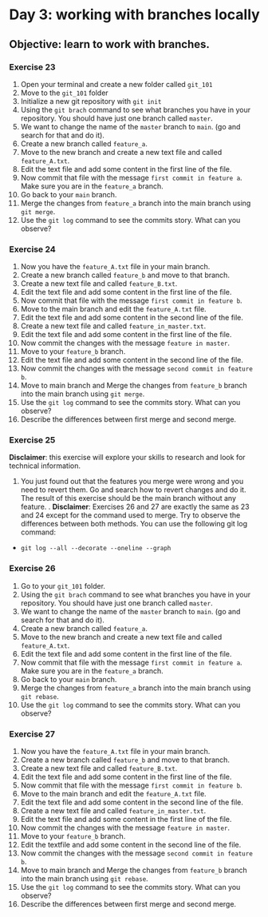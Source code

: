 # Day 3: working with branches locally

## **Objective:** learn to work with branches.

### Exercise 23
1. Open your terminal and create a new folder called `git_101`
2. Move to the `git_101` folder
3. Initialize a new git repository with `git init`
4. Using the `git brach` command to see what branches you have in your repository. You should have just one branch called `master`.
5. We want to change the name of the `master` branch to `main`.  (go and search for that and do it).
6. Create a new branch called `feature_a`.
7. Move to the new branch and create a new text file and called `feature_A.txt`.
8. Edit the text file and add some content in the first line of the file.
9. Now commit that file with the message `first commit in feature a`. Make sure you are in the `feature_a` branch.
10. Go back to your `main` branch.
11. Merge the changes from `feature_a` branch into the main branch using `git merge`.
12. Use the `git log` command to see the commits story. What can you observe?
 ### **Exercise 24**
 1.  Now you have the `feature_A.txt` file in your main branch.
 2. Create a new branch called `feature_b` and move to that branch.
 3. Create a new text file and called `feature_B.txt`.
 4. Edit the text file and add some content in the first line of the file.
 5. Now commit that file with the message `first commit in feature b`.
 6. Move to the main branch and edit the `feature_A.txt` file.
 7. Edit the text file and add some content in the second line of the file.
 8. Create a new text file and called `feature_in_master.txt`.
 9. Edit the text file and add some content in the first line of the file.
 10. Now commit the changes with the message `feature in master`.
 11. Move to your `feature_b` branch.
 12. Edit the text file and add some content in the second line of the file.
 13. Now commit the changes with the message `second commit in feature b`.
 14. Move to main branch and Merge the changes from `feature_b` branch into the main branch using `git merge`.
 15. Use the `git log` command to see the commits story. What can you observe?
 16.  Describe the differences between first merge and second merge.
 ### **Exercise 25**
 **Disclaimer**: this exercise will explore your skills to research and look for technical information.
 1. You just found out that the features you merge were wrong and you need to revert them. Go and search how to revert changes and do it. The result of this exercise should be the main branch without any feature.
 .
  **Disclaimer**: Exercises 26 and 27 are exactly the same as 23 and 24 except for the command used to merge. Try to observe the differences between both methods. You can use the following git log command:
- `git log --all --decorate --oneline --graph`
 ### Exercise 26
1. Go to your  `git_101` folder.
2. Using the `git brach` command to see what branches you have in your repository. You should have just one branch called `master`.
3. We want to change the name of the `master` branch to `main`.  (go and search for that and do it).
4. Create a new branch called `feature_a`.
5. Move to the new branch and create a new text file and called `feature_A.txt`.
6. Edit the text file and add some content in the first line of the file.
7. Now commit that file with the message `first commit in feature a`. Make sure you are in the `feature_a` branch.
8. Go back to your `main` branch.
9. Merge the changes from `feature_a` branch into the main branch using `git rebase`.
10. Use the `git log` command to see the commits story. What can you observe?
 ### **Exercise 27**
 1.  Now you have the `feature_A.txt` file in your main branch.
 2. Create a new branch called `feature_b` and move to that branch.
 3. Create a new text file and called `feature_B.txt`.
 4. Edit the text file and add some content in the first line of the file.
 5. Now commit that file with the message `first commit in feature b`.
 6. Move to the main branch and edit the `feature_A.txt` file.
 7. Edit the text file and add some content in the second line of the file.
 8. Create a new text file and called `feature_in_master.txt`.
 9. Edit the text file and add some content in the first line of the file.
 10. Now commit the changes with the message `feature in master`.
 11. Move to your `feature_b` branch.
 12. Edit the textfile and add some content in the second line of the file.
 13. Now commit the changes with the message `second commit in feature b`.
 14. Move to main branch and Merge the changes from `feature_b` branch into the main branch using `git rebase`.
 15. Use the `git log` command to see the commits story. What can you observe?
 16.  Describe the differences between first merge and second merge.
